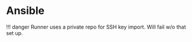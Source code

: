 # Ansible
!!! danger
    Runner uses a private repo for SSH key import.  Will fail w/o that set up.
